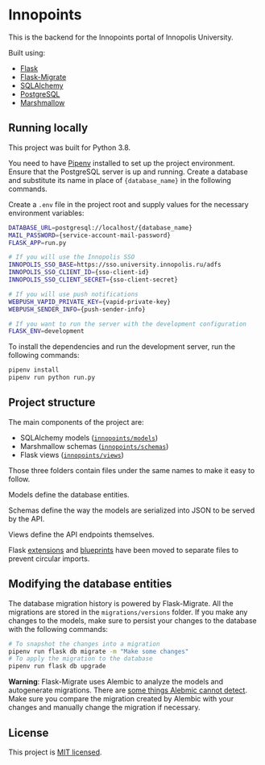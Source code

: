 # Innopoints

This is the backend for the Innopoints portal of Innopolis University.

Built using:
 - [Flask](https://flask.palletsprojects.com/en/1.1.x/)
 - [Flask-Migrate](https://flask-migrate.readthedocs.io/en/latest/)
 - [SQLAlchemy](https://www.sqlalchemy.org/)
 - [PostgreSQL](https://www.postgresql.org/)
 - [Marshmallow](https://marshmallow.readthedocs.io/en/stable/)

## Running locally

This project was built for Python 3.8.

You need to have [Pipenv](https://github.com/pypa/pipenv) installed to set up the project environment.  
Ensure that the PostgreSQL server is up and running. Create a database and substitute its name in place of `{database_name}` in the following commands.  

Create a `.env` file in the project root and supply values for the necessary environment variables:

```bash
DATABASE_URL=postgresql://localhost/{database_name}
MAIL_PASSWORD={service-account-mail-password}
FLASK_APP=run.py

# If you will use the Innopolis SSO
INNOPOLIS_SSO_BASE=https://sso.university.innopolis.ru/adfs
INNOPOLIS_SSO_CLIENT_ID={sso-client-id}
INNOPOLIS_SSO_CLIENT_SECRET={sso-client-secret}

# If you will use push notifications
WEBPUSH_VAPID_PRIVATE_KEY={vapid-private-key}
WEBPUSH_SENDER_INFO={push-sender-info}

# If you want to run the server with the development configuration
FLASK_ENV=development
```

To install the dependencies and run the development server, run the following commands:

```bash
pipenv install
pipenv run python run.py
```

## Project structure

The main components of the project are:
 - SQLAlchemy models ([`innopoints/models`](./innopoints/models))
 - Marshmallow schemas ([`innopoints/schemas`](./innopoints/schemas))
 - Flask views ([`innopoints/views`](./innopoints/views))

Those three folders contain files under the same names to make it easy to follow.

Models define the database entities.

Schemas define the way the models are serialized into JSON to be served by the API.

Views define the API endpoints themselves.

Flask [extensions](./innopoints/extensions.py) and [blueprints](./innopoints/blueprints.py) have been moved to separate files to prevent circular imports.

## Modifying the database entities

The database migration history is powered by Flask-Migrate. All the migrations are stored in the `migrations/versions` folder. If you make any changes to the models, make sure to persist your changes to the database with the following commands:

```bash
# To snapshot the changes into a migration
pipenv run flask db migrate -m "Make some changes"
# To apply the migration to the database
pipenv run flask db upgrade
```

**Warning**: Flask-Migrate uses Alembic to analyze the models and autogenerate migrations. There are [some things Alebmic cannot detect](https://alembic.sqlalchemy.org/en/latest/autogenerate.html#what-does-autogenerate-detect-and-what-does-it-not-detect). Make sure you compare the migration created by Alembic with your changes and manually change the migration if necessary.

## License
This project is [MIT licensed](./LICENSE).
